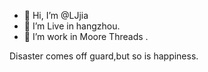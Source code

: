 - 👋 Hi, I’m @LJjia
- 👀 I’m Live in hangzhou.
- 🌱 I’m work in Moore Threads .

Disaster comes off guard,but so is happiness.

<!---
LJjia/LJjia is a ✨ special ✨ repository because its `README.md` (this file) appears on your GitHub profile.
You can click the Preview link to take a look at your changes.
--->
